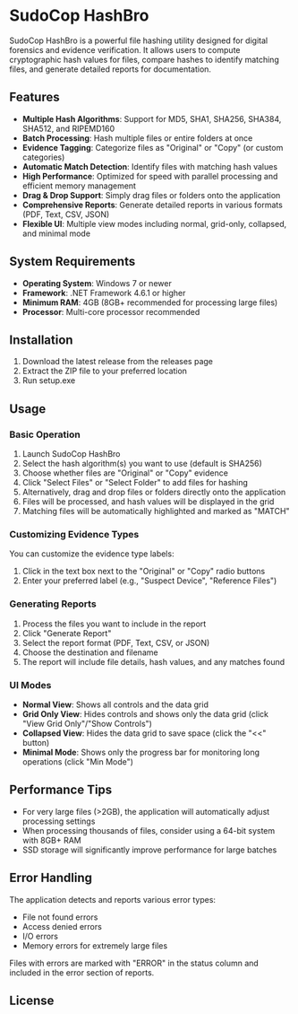 # SudoCop HashBro

SudoCop HashBro is a powerful file hashing utility designed for digital forensics and evidence verification. It allows users to compute cryptographic hash values for files, compare hashes to identify matching files, and generate detailed reports for documentation.

## Features

- **Multiple Hash Algorithms**: Support for MD5, SHA1, SHA256, SHA384, SHA512, and RIPEMD160
- **Batch Processing**: Hash multiple files or entire folders at once
- **Evidence Tagging**: Categorize files as "Original" or "Copy" (or custom categories)
- **Automatic Match Detection**: Identify files with matching hash values
- **High Performance**: Optimized for speed with parallel processing and efficient memory management
- **Drag & Drop Support**: Simply drag files or folders onto the application
- **Comprehensive Reports**: Generate detailed reports in various formats (PDF, Text, CSV, JSON)
- **Flexible UI**: Multiple view modes including normal, grid-only, collapsed, and minimal mode

## System Requirements

- **Operating System**: Windows 7 or newer
- **Framework**: .NET Framework 4.6.1 or higher
- **Minimum RAM**: 4GB (8GB+ recommended for processing large files)
- **Processor**: Multi-core processor recommended

## Installation

1. Download the latest release from the releases page
2. Extract the ZIP file to your preferred location
3. Run setup.exe

## Usage

### Basic Operation

1. Launch SudoCop HashBro
2. Select the hash algorithm(s) you want to use (default is SHA256)
3. Choose whether files are "Original" or "Copy" evidence
4. Click "Select Files" or "Select Folder" to add files for hashing
5. Alternatively, drag and drop files or folders directly onto the application
6. Files will be processed, and hash values will be displayed in the grid
7. Matching files will be automatically highlighted and marked as "MATCH"

### Customizing Evidence Types

You can customize the evidence type labels:
1. Click in the text box next to the "Original" or "Copy" radio buttons
2. Enter your preferred label (e.g., "Suspect Device", "Reference Files")

### Generating Reports

1. Process the files you want to include in the report
2. Click "Generate Report"
3. Select the report format (PDF, Text, CSV, or JSON)
4. Choose the destination and filename
5. The report will include file details, hash values, and any matches found

### UI Modes

- **Normal View**: Shows all controls and the data grid
- **Grid Only View**: Hides controls and shows only the data grid (click "View Grid Only"/"Show Controls")
- **Collapsed View**: Hides the data grid to save space (click the "<<" button)
- **Minimal Mode**: Shows only the progress bar for monitoring long operations (click "Min Mode")

## Performance Tips

- For very large files (>2GB), the application will automatically adjust processing settings
- When processing thousands of files, consider using a 64-bit system with 8GB+ RAM
- SSD storage will significantly improve performance for large batches

## Error Handling

The application detects and reports various error types:
- File not found errors
- Access denied errors
- I/O errors
- Memory errors for extremely large files

Files with errors are marked with "ERROR" in the status column and included in the error section of reports.

## License

